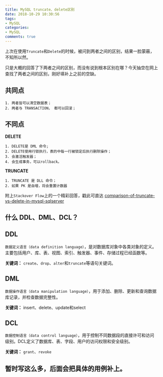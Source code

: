 ```yaml
---
title: MySQL truncate、delete区别
date: 2018-10-29 10:30:56
tags:
- MySQL
categories:
- MySQL
comments: true
---
```


上次在使用`Truncate`和`Delete`的时候，被问到两者之间的区别，结果一脸蒙蔽，不知所以然。

只是大概的回答了下两者之间的区别，而没有说到根本区别在哪？今天抽空在网上查找了两者之间的区别，刚好填补上之前的空缺。
<!-- more -->
## 共同点

```text
1. 两者皆可以清空数据表；
2. 两者与 TRANSACTION， 都可以回滚；
```

## 不同点

**DELETE**

```text
1. DELETE是 DML 命令;
2. DELETE使用行锁执行，表的中每一行被锁定后执行删除操作；
3. 会激活触发器；
4. 会生成事务，可以rollback。
```

**TRUNCATE**

```text
1. TRUNCATE 是 DLL 命令；
2. 如果 PK 是自增，将会重置计数器
```

附上`Stackover Flow`上的一个精彩回答，戳此可直达  [comparison-of-truncate-vs-delete-in-mysql-sqlserver](https://stackoverflow.com/questions/20559893/comparison-of-truncate-vs-delete-in-mysql-sqlserver)

## 什么 DDL、DML、DCL？

## DDL
`数据定义语言（data definition language）`，是对数据库对象中各类对象的定义。主要包括用户、库、表、视图、索引、触发器、事件、存储过程已经函数等。

**关键词：**
`create`、`drop`、`alter`和`truncate`等语句关键词。

## DML
`数据操作语言（data manipulation language）`，用于添加、删除、更新和查询数据库记录，并检查数据完整性。

**关键词：**
insert、delete、update和select

## DCL
`数据控制语言（data control language）`，用于控制不同数据段的直接许可和访问级别。DCL定义了数据库、表、字段、用户的访问权限和安全级别。

**关键词：**
`grant`、`revoke`

## 暂时写这么多，后面会把具体的用例补上。
